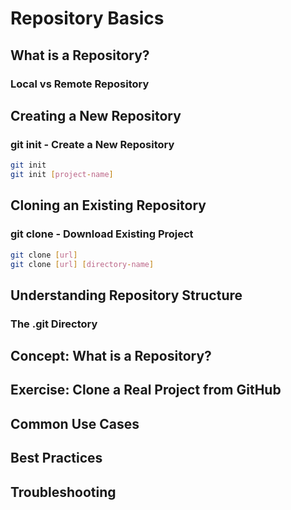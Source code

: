 # Repository Basics

## What is a Repository?

### Local vs Remote Repository

## Creating a New Repository

### git init - Create a New Repository
```bash
git init
git init [project-name]
```

## Cloning an Existing Repository

### git clone - Download Existing Project
```bash
git clone [url]
git clone [url] [directory-name]
```

## Understanding Repository Structure

### The .git Directory

## Concept: What is a Repository?

## Exercise: Clone a Real Project from GitHub

## Common Use Cases

## Best Practices

## Troubleshooting
